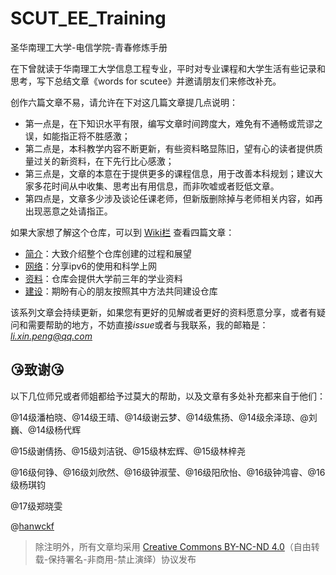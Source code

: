 # SCUT_EE_Training
圣华南理工大学-电信学院-青春修炼手册

在下曾就读于华南理工大学信息工程专业，平时对专业课程和大学生活有些记录和思考，写下总结文章《words for scutee》并邀请朋友们来修改补充。

创作六篇文章不易，请允许在下对这几篇文章提几点说明：

- 第一点是，在下知识水平有限，编写文章时间跨度大，难免有不通畅或荒谬之误，如能指正将不胜感激；
- 第二点是，本科教学内容不断更新，有些资料略显陈旧，望有心的读者提供质量过关的新资料，在下先行比心感激；
- 第三点是，文章的本意在于提供更多的课程信息，用于改善本科规划；建议大家多花时间从中收集、思考出有用信息，而非吹嘘或者贬低文章。
- 第四点是，文章多少涉及谈论任课老师，但新版删除掉与老师相关内容，如再出现恶意之处请指正。


如果大家想了解这个仓库，可以到 [Wiki栏](https://github.com/Sampson-Lee/SCUT_EE_Training/wiki) 查看四篇文章：

- [简介](https://github.com/Sampson-Lee/SCUT_EE_Training/wiki/1-%E7%AE%80%E4%BB%8B)：大致介绍整个仓库创建的过程和展望
- [网络](https://github.com/Sampson-Lee/SCUT_EE_Training/wiki/2-%E7%BD%91%E7%BB%9C)：分享ipv6的使用和科学上网
- [资料](https://github.com/Sampson-Lee/SCUT_EE_Training/wiki/3-%E8%B5%84%E6%96%99)：仓库会提供大学前三年的学业资料
- [建设](https://github.com/Sampson-Lee/SCUT_EE_Training/wiki/4-%E5%BB%BA%E8%AE%BE)：期盼有心的朋友按照其中方法共同建设仓库


该系列文章会持续更新，如果您有更好的见解或者更好的资料愿意分享，或者有疑问和需要帮助的地方，不妨直接*issue*或者与我联系，我的邮箱是：*li.xin.peng@qq.com*


## :kissing_heart:致谢:kissing_heart:

以下几位师兄或者师姐都给予过莫大的帮助，以及文章有多处补充都来自于他们：

@14级潘柏晓、@14级王晴、@14级谢云梦、@14级焦扬、@14级余泽琼、@刘巍、@14级杨代辉

@15级谢倩扬、@15级刘洁锐、@15级林宏辉、@15级林梓尧

@16级何铮、@16级刘欣然、@16级钟淑莹、@16级阳欣怡、@16级钟鸿睿、@16级杨琪钧

@17级郑晓雯

@[hanwckf](https://github.com/hanwckf)

> 除注明外，所有文章均采用 [Creative Commons BY-NC-ND 4.0](https://creativecommons.org/licenses/by-nc-nd/4.0/deed.zh)（自由转载-保持署名-非商用-禁止演绎）协议发布
